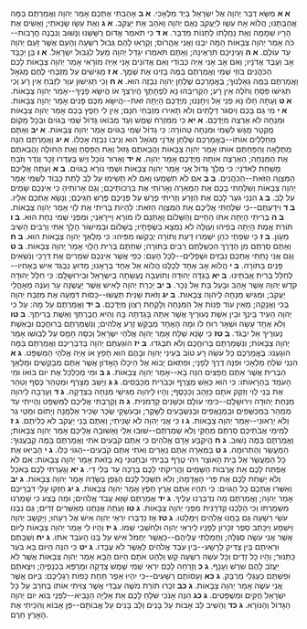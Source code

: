 **א א**  מַשָּׂא דְבַר יְהוָה אֶל יִשְׂרָאֵל בְּיַד מַלְאָכִי.
**א ב**  אָהַבְתִּי אֶתְכֶם אָמַר יְהוָה וַאֲמַרְתֶּם בַּמָּה אֲהַבְתָּנוּ; הֲלוֹא אָח עֵשָׂו לְיַעֲקֹב נְאֻם יְהוָה וָאֹהַב אֶת יַעֲקֹב.
**א ג**  וְאֶת עֵשָׂו שָׂנֵאתִי; וָאָשִׂים אֶת הָרָיו שְׁמָמָה וְאֶת נַחֲלָתוֹ לְתַנּוֹת מִדְבָּר.
**א ד**  כִּי תֹאמַר אֱדוֹם רֻשַּׁשְׁנוּ וְנָשׁוּב וְנִבְנֶה חֳרָבוֹת--כֹּה אָמַר יְהוָה צְבָאוֹת הֵמָּה יִבְנוּ וַאֲנִי אֶהֱרוֹס; וְקָרְאוּ לָהֶם גְּבוּל רִשְׁעָה וְהָעָם אֲשֶׁר זָעַם יְהוָה עַד עוֹלָם.
**א ה**  וְעֵינֵיכֶם תִּרְאֶינָה; וְאַתֶּם תֹּאמְרוּ יִגְדַּל יְהוָה מֵעַל לִגְבוּל יִשְׂרָאֵל.
**א ו**  בֵּן יְכַבֵּד אָב וְעֶבֶד אֲדֹנָיו; וְאִם אָב אָנִי אַיֵּה כְבוֹדִי וְאִם אֲדוֹנִים אָנִי אַיֵּה מוֹרָאִי אָמַר יְהוָה צְבָאוֹת לָכֶם הַכֹּהֲנִים בּוֹזֵי שְׁמִי וַאֲמַרְתֶּם בַּמֶּה בָזִינוּ אֶת שְׁמֶךָ.
**א ז**  מַגִּישִׁים עַל מִזְבְּחִי לֶחֶם מְגֹאָל וַאֲמַרְתֶּם בַּמֶּה גֵאַלְנוּךָ; בֶּאֱמָרְכֶם שֻׁלְחַן יְהוָה נִבְזֶה הוּא.
**א ח**  וְכִי תַגִּישׁוּן עִוֵּר לִזְבֹּחַ אֵין רָע וְכִי תַגִּישׁוּ פִּסֵּחַ וְחֹלֶה אֵין רָע; הַקְרִיבֵהוּ נָא לְפֶחָתֶךָ הֲיִרְצְךָ אוֹ הֲיִשָּׂא פָנֶיךָ--אָמַר יְהוָה צְבָאוֹת.
**א ט**  וְעַתָּה חַלּוּ נָא פְנֵי אֵל וִיחָנֵּנוּ; מִיֶּדְכֶם הָיְתָה זֹּאת--הֲיִשָּׂא מִכֶּם פָּנִים אָמַר יְהוָה צְבָאוֹת.
**א י**  מִי גַם בָּכֶם וְיִסְגֹּר דְּלָתַיִם וְלֹא תָאִירוּ מִזְבְּחִי חִנָּם; אֵין לִי חֵפֶץ בָּכֶם אָמַר יְהוָה צְבָאוֹת וּמִנְחָה לֹא אֶרְצֶה מִיֶּדְכֶם.
**א יא**  כִּי מִמִּזְרַח שֶׁמֶשׁ וְעַד מְבוֹאוֹ גָּדוֹל שְׁמִי בַּגּוֹיִם וּבְכָל מָקוֹם מֻקְטָר מֻגָּשׁ לִשְׁמִי וּמִנְחָה טְהוֹרָה:  כִּי גָדוֹל שְׁמִי בַּגּוֹיִם אָמַר יְהוָה צְבָאוֹת.
**א יב**  וְאַתֶּם מְחַלְּלִים אוֹתוֹ--בֶּאֱמָרְכֶם שֻׁלְחַן אֲדֹנָי מְגֹאָל הוּא וְנִיבוֹ נִבְזֶה אָכְלוֹ.
**א יג**  וַאֲמַרְתֶּם הִנֵּה מַתְּלָאָה וְהִפַּחְתֶּם אוֹתוֹ אָמַר יְהוָה צְבָאוֹת וַהֲבֵאתֶם גָּזוּל וְאֶת הַפִּסֵּחַ וְאֶת הַחוֹלֶה וַהֲבֵאתֶם אֶת הַמִּנְחָה; הַאֶרְצֶה אוֹתָהּ מִיֶּדְכֶם אָמַר יְהוָה.
**א יד**  וְאָרוּר נוֹכֵל וְיֵשׁ בְּעֶדְרוֹ זָכָר וְנֹדֵר וְזֹבֵחַ מָשְׁחָת לַאדֹנָי:  כִּי מֶלֶךְ גָּדוֹל אָנִי אָמַר יְהוָה צְבָאוֹת וּשְׁמִי נוֹרָא בַגּוֹיִם.
**ב א**  וְעַתָּה אֲלֵיכֶם הַמִּצְוָה הַזֹּאת--הַכֹּהֲנִים.
**ב ב**  אִם לֹא תִשְׁמְעוּ וְאִם לֹא תָשִׂימוּ עַל לֵב לָתֵת כָּבוֹד לִשְׁמִי אָמַר יְהוָה צְבָאוֹת וְשִׁלַּחְתִּי בָכֶם אֶת הַמְּאֵרָה וְאָרוֹתִי אֶת בִּרְכוֹתֵיכֶם; וְגַם אָרוֹתִיהָ כִּי אֵינְכֶם שָׂמִים עַל לֵב.
**ב ג**  הִנְנִי גֹעֵר לָכֶם אֶת הַזֶּרַע וְזֵרִיתִי פֶרֶשׁ עַל פְּנֵיכֶם פֶּרֶשׁ חַגֵּיכֶם; וְנָשָׂא אֶתְכֶם אֵלָיו.
**ב ד**  וִידַעְתֶּם--כִּי שִׁלַּחְתִּי אֲלֵיכֶם אֵת הַמִּצְוָה הַזֹּאת:  לִהְיוֹת בְּרִיתִי אֶת לֵוִי אָמַר יְהוָה צְבָאוֹת.
**ב ה**  בְּרִיתִי הָיְתָה אִתּוֹ הַחַיִּים וְהַשָּׁלוֹם וָאֶתְּנֵם לוֹ מוֹרָא וַיִּירָאֵנִי; וּמִפְּנֵי שְׁמִי נִחַת הוּא.
**ב ו**  תּוֹרַת אֱמֶת הָיְתָה בְּפִיהוּ וְעַוְלָה לֹא נִמְצָא בִשְׂפָתָיו; בְּשָׁלוֹם וּבְמִישׁוֹר הָלַךְ אִתִּי וְרַבִּים הֵשִׁיב מֵעָוֹן.
**ב ז**  כִּי שִׂפְתֵי כֹהֵן יִשְׁמְרוּ דַעַת וְתוֹרָה יְבַקְשׁוּ מִפִּיהוּ:  כִּי מַלְאַךְ יְהוָה צְבָאוֹת הוּא.
**ב ח**  וְאַתֶּם סַרְתֶּם מִן הַדֶּרֶךְ הִכְשַׁלְתֶּם רַבִּים בַּתּוֹרָה; שִׁחַתֶּם בְּרִית הַלֵּוִי אָמַר יְהוָה צְבָאוֹת.
**ב ט**  וְגַם אֲנִי נָתַתִּי אֶתְכֶם נִבְזִים וּשְׁפָלִים--לְכָל הָעָם:  כְּפִי אֲשֶׁר אֵינְכֶם שֹׁמְרִים אֶת דְּרָכַי וְנֹשְׂאִים פָּנִים בַּתּוֹרָה.
**ב י**  הֲלוֹא אָב אֶחָד לְכֻלָּנוּ הֲלוֹא אֵל אֶחָד בְּרָאָנוּ; מַדּוּעַ נִבְגַּד אִישׁ בְּאָחִיו--לְחַלֵּל בְּרִית אֲבֹתֵינוּ.
**ב יא**  בָּגְדָה יְהוּדָה וְתוֹעֵבָה נֶעֶשְׂתָה בְיִשְׂרָאֵל וּבִירוּשָׁלִָם:  כִּי חִלֵּל יְהוּדָה קֹדֶשׁ יְהוָה אֲשֶׁר אָהֵב וּבָעַל בַּת אֵל נֵכָר.
**ב יב**  יַכְרֵת יְהוָה לָאִישׁ אֲשֶׁר יַעֲשֶׂנָּה עֵר וְעֹנֶה מֵאָהֳלֵי יַעֲקֹב; וּמַגִּישׁ מִנְחָה לַיהוָה צְבָאוֹת.
**ב יג**  וְזֹאת שֵׁנִית תַּעֲשׂוּ--כַּסּוֹת דִּמְעָה אֶת מִזְבַּח יְהוָה בְּכִי וַאֲנָקָה; מֵאֵין עוֹד פְּנוֹת אֶל הַמִּנְחָה וְלָקַחַת רָצוֹן מִיֶּדְכֶם.
**ב יד**  וַאֲמַרְתֶּם עַל מָה:  עַל כִּי יְהוָה הֵעִיד בֵּינְךָ וּבֵין אֵשֶׁת נְעוּרֶיךָ אֲשֶׁר אַתָּה בָּגַדְתָּה בָּהּ וְהִיא חֲבֶרְתְּךָ וְאֵשֶׁת בְּרִיתֶךָ.
**ב טו**  וְלֹא אֶחָד עָשָׂה וּשְׁאָר רוּחַ לוֹ וּמָה הָאֶחָד מְבַקֵּשׁ זֶרַע אֱלֹהִים; וְנִשְׁמַרְתֶּם בְּרוּחֲכֶם וּבְאֵשֶׁת נְעוּרֶיךָ אַל יִבְגֹּד.
**ב טז**  כִּי שָׂנֵא שַׁלַּח אָמַר יְהוָה אֱלֹהֵי יִשְׂרָאֵל וְכִסָּה חָמָס עַל לְבוּשׁוֹ אָמַר יְהוָה צְבָאוֹת; וְנִשְׁמַרְתֶּם בְּרוּחֲכֶם וְלֹא תִבְגֹּדוּ.
**ב יז**  הוֹגַעְתֶּם יְהוָה בְּדִבְרֵיכֶם וַאֲמַרְתֶּם בַּמָּה הוֹגָעְנוּ:  בֶּאֱמָרְכֶם כָּל עֹשֵׂה רָע טוֹב בְּעֵינֵי יְהוָה וּבָהֶם הוּא חָפֵץ אוֹ אַיֵּה אֱלֹהֵי הַמִּשְׁפָּט.
**ג א**  הִנְנִי שֹׁלֵחַ מַלְאָכִי וּפִנָּה דֶרֶךְ לְפָנָי; וּפִתְאֹם יָבוֹא אֶל הֵיכָלוֹ הָאָדוֹן אֲשֶׁר אַתֶּם מְבַקְשִׁים וּמַלְאַךְ הַבְּרִית אֲשֶׁר אַתֶּם חֲפֵצִים הִנֵּה בָא--אָמַר יְהוָה צְבָאוֹת.
**ג ב**  וּמִי מְכַלְכֵּל אֶת יוֹם בּוֹאוֹ וּמִי הָעֹמֵד בְּהֵרָאוֹתוֹ:  כִּי הוּא כְּאֵשׁ מְצָרֵף וּכְבֹרִית מְכַבְּסִים.
**ג ג**  וְיָשַׁב מְצָרֵף וּמְטַהֵר כֶּסֶף וְטִהַר אֶת בְּנֵי לֵוִי וְזִקַּק אֹתָם כַּזָּהָב וְכַכָּסֶף; וְהָיוּ לַיהוָה מַגִּישֵׁי מִנְחָה בִּצְדָקָה.
**ג ד**  וְעָרְבָה לַיהוָה מִנְחַת יְהוּדָה וִירוּשָׁלִָם--כִּימֵי עוֹלָם וּכְשָׁנִים קַדְמֹנִיֹּת.
**ג ה**  וְקָרַבְתִּי אֲלֵיכֶם לַמִּשְׁפָּט וְהָיִיתִי עֵד מְמַהֵר בַּמְכַשְּׁפִים וּבַמְנָאֲפִים וּבַנִּשְׁבָּעִים לַשָּׁקֶר; וּבְעֹשְׁקֵי שְׂכַר שָׂכִיר אַלְמָנָה וְיָתוֹם וּמַטֵּי גֵר וְלֹא יְרֵאוּנִי--אָמַר יְהוָה צְבָאוֹת.
**ג ו**  כִּי אֲנִי יְהוָה לֹא שָׁנִיתִי; וְאַתֶּם בְּנֵי יַעֲקֹב לֹא כְלִיתֶם.
**ג ז**  לְמִימֵי אֲבֹתֵיכֶם סַרְתֶּם מֵחֻקַּי וְלֹא שְׁמַרְתֶּם--שׁוּבוּ אֵלַי וְאָשׁוּבָה אֲלֵיכֶם אָמַר יְהוָה צְבָאוֹת; וַאֲמַרְתֶּם בַּמֶּה נָשׁוּב.
**ג ח**  הֲיִקְבַּע אָדָם אֱלֹהִים כִּי אַתֶּם קֹבְעִים אֹתִי וַאֲמַרְתֶּם בַּמֶּה קְבַעֲנוּךָ:  הַמַּעֲשֵׂר וְהַתְּרוּמָה.
**ג ט**  בַּמְּאֵרָה אַתֶּם נֵאָרִים וְאֹתִי אַתֶּם קֹבְעִים--הַגּוֹי כֻּלּוֹ.
**ג י**  הָבִיאוּ אֶת כָּל הַמַּעֲשֵׂר אֶל בֵּית הָאוֹצָר וִיהִי טֶרֶף בְּבֵיתִי וּבְחָנוּנִי נָא בָּזֹאת אָמַר יְהוָה צְבָאוֹת:  אִם לֹא אֶפְתַּח לָכֶם אֵת אֲרֻבּוֹת הַשָּׁמַיִם וַהֲרִיקֹתִי לָכֶם בְּרָכָה עַד בְּלִי דָי.
**ג יא**  וְגָעַרְתִּי לָכֶם בָּאֹכֵל וְלֹא יַשְׁחִת לָכֶם אֶת פְּרִי הָאֲדָמָה; וְלֹא תְשַׁכֵּל לָכֶם הַגֶּפֶן בַּשָּׂדֶה אָמַר יְהוָה צְבָאוֹת.
**ג יב**  וְאִשְּׁרוּ אֶתְכֶם כָּל הַגּוֹיִם:  כִּי תִהְיוּ אַתֶּם אֶרֶץ חֵפֶץ אָמַר יְהוָה צְבָאוֹת.
**ג יג**  חָזְקוּ עָלַי דִּבְרֵיכֶם אָמַר יְהוָה; וַאֲמַרְתֶּם מַה נִּדְבַּרְנוּ עָלֶיךָ.
**ג יד**  אֲמַרְתֶּם שָׁוְא עֲבֹד אֱלֹהִים; וּמַה בֶּצַע כִּי שָׁמַרְנוּ מִשְׁמַרְתּוֹ וְכִי הָלַכְנוּ קְדֹרַנִּית מִפְּנֵי יְהוָה צְבָאוֹת.
**ג טו**  וְעַתָּה אֲנַחְנוּ מְאַשְּׁרִים זֵדִים; גַּם נִבְנוּ עֹשֵׂי רִשְׁעָה גַּם בָּחֲנוּ אֱלֹהִים וַיִּמָּלֵטוּ.
**ג טז**  אָז נִדְבְּרוּ יִרְאֵי יְהוָה אִישׁ אֶל רֵעֵהוּ; וַיַּקְשֵׁב יְהוָה וַיִּשְׁמָע וַיִּכָּתֵב סֵפֶר זִכָּרוֹן לְפָנָיו לְיִרְאֵי יְהוָה וּלְחֹשְׁבֵי שְׁמוֹ.
**ג יז**  וְהָיוּ לִי אָמַר יְהוָה צְבָאוֹת לַיּוֹם אֲשֶׁר אֲנִי עֹשֶׂה סְגֻלָּה; וְחָמַלְתִּי עֲלֵיהֶם--כַּאֲשֶׁר יַחְמֹל אִישׁ עַל בְּנוֹ הָעֹבֵד אֹתוֹ.
**ג יח**  וְשַׁבְתֶּם וּרְאִיתֶם בֵּין צַדִּיק לְרָשָׁע--בֵּין עֹבֵד אֱלֹהִים לַאֲשֶׁר לֹא עֲבָדוֹ.
**ג יט**  כִּי הִנֵּה הַיּוֹם בָּא בֹּעֵר כַּתַּנּוּר; וְהָיוּ כָל זֵדִים וְכָל עֹשֵׂה רִשְׁעָה קַשׁ וְלִהַט אֹתָם הַיּוֹם הַבָּא אָמַר יְהוָה צְבָאוֹת אֲשֶׁר לֹא יַעֲזֹב לָהֶם שֹׁרֶשׁ וְעָנָף.
**ג כ**  וְזָרְחָה לָכֶם יִרְאֵי שְׁמִי שֶׁמֶשׁ צְדָקָה וּמַרְפֵּא בִּכְנָפֶיהָ; וִיצָאתֶם וּפִשְׁתֶּם כְּעֶגְלֵי מַרְבֵּק.
**ג כא**  וְעַסּוֹתֶם רְשָׁעִים--כִּי יִהְיוּ אֵפֶר תַּחַת כַּפּוֹת רַגְלֵיכֶם:  בַּיּוֹם אֲשֶׁר אֲנִי עֹשֶׂה אָמַר יְהוָה צְבָאוֹת.
**ג כב**  זִכְרוּ תּוֹרַת מֹשֶׁה עַבְדִּי אֲשֶׁר צִוִּיתִי אוֹתוֹ בְחֹרֵב עַל כָּל יִשְׂרָאֵל חֻקִּים וּמִשְׁפָּטִים.
**ג כג**  הִנֵּה אָנֹכִי שֹׁלֵחַ לָכֶם אֵת אֵלִיָּה הַנָּבִיא--לִפְנֵי בּוֹא יוֹם יְהוָה הַגָּדוֹל וְהַנּוֹרָא.
**ג כד**  וְהֵשִׁיב לֵב אָבוֹת עַל בָּנִים וְלֵב בָּנִים עַל אֲבוֹתָם--פֶּן אָבוֹא וְהִכֵּיתִי אֶת הָאָרֶץ חֵרֶם.
